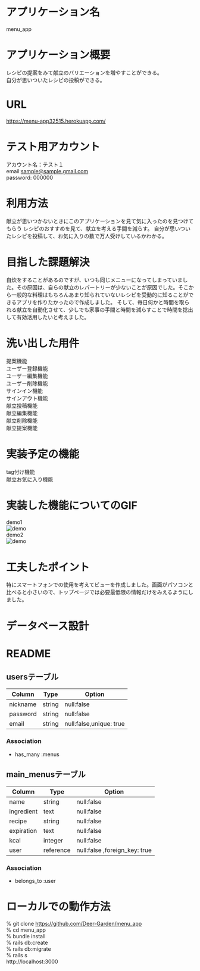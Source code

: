 # アプリケーション名
menu_app

# アプリケーション概要
レシピの提案をみて献立のバリエーションを増やすことができる。  
自分が思いついたレシピの投稿ができる。

# URL
https://menu-app32515.herokuapp.com/

# テスト用アカウント
アカウント名：テスト１  
email:sample@sample.gmail.com  
password: 000000

# 利用方法
献立が思いつかないときにこのアプリケーションを見て気に入ったのを見つけてもらう
レシピのおすすめを見て、献立を考える手間を減らす。
自分が思いついたレシピを投稿して、お気に入りの数で万人受けしているかわかる。

# 目指した課題解決
自炊をすることがあるのですが、いつも同じメニューになってしまっていました。その原因は、自らの献立のレパートリーが少ないことが原因でした。そこから一般的な料理はもちろんあまり知られていないレシピを受動的に知ることができるアプリを作りたかったので作成しました。
そして、毎日何かと時間を取られる献立を自動化させて、少しでも家事の手間と時間を減らすことで時間を捻出して有効活用したいと考えました。

# 洗い出した用件
提案機能  
ユーザー登録機能  
ユーザー編集機能  
ユーザー削除機能  
サインイン機能  
サインアウト機能  
献立投稿機能  
献立編集機能  
献立削除機能  
献立提案機能  

# 実装予定の機能
tag付け機能  
献立お気に入り機能

# 実装した機能についてのGIF

demo1  
![demo](https://gyazo.com/e8a11202074897fbff596d8302e2d55a/raw)  
demo2  
![demo](https://gyazo.com/3f353342d99753f3993a5196a293e461/raw)

# 工夫したポイント
特にスマートフォンでの使用を考えてビューを作成しました。画面がパソコンと比べると小さいので、トップページでは必要最低限の情報だけをみえるようにしました。

# データベース設計
# README

## usersテーブル
|  Column              |  Type  |  Option                 |
| -------------------- | ------ | ----------------------- |
| nickname             | string | null:false              |
| password             | string | null:false              |
| email                | string | null:false,unique: true |

### Association
- has_many :menus


## main_menusテーブル

|   Column      |  Type     |  Option                      |
| ------------- | --------- | ---------------------------- |
| name          | string    | null:false                   |
| ingredient    | text      | null:false                   |
| recipe        | string    | null:false                   |
| expiration    | text      | null:false                   |
| kcal          | integer   | null:false                   |
| user          | reference | null:false ,foreign_key: true|

### Association
<!-- - has_many :tags, through: menu_tag_relation -->
- belongs_to :user



<!-- ## tagsテーブル
|   Column      |  Type     |  Option                      |
| ------------- | --------- | ---------------------------- |
| name          | string    | null:false                   |

### Association
- has_many:main_menus, through: main_menu_tag_relation -->

# ローカルでの動作方法
% git clone https://github.com/Deer-Garden/menu_app  
% cd menu_app  
% bundle install  
% rails db:create  
% rails db:migrate  
% rails s  
http://localhost:3000  
